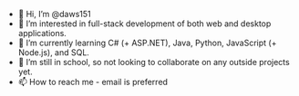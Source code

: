- 👋 Hi, I’m @daws151
- 👀 I’m interested in full-stack development of both web and desktop applications.
- 🌱 I’m currently learning C# (+ ASP.NET), Java, Python, JavaScript (+ Node.js), and SQL.
- 💞️ I’m still in school, so not looking to collaborate on any outside projects yet.
- 📫 How to reach me - email is preferred

<!---
daws151/daws151 is a ✨ special ✨ repository because its `README.md` (this file) appears on your GitHub profile.
You can click the Preview link to take a look at your changes.
--->
